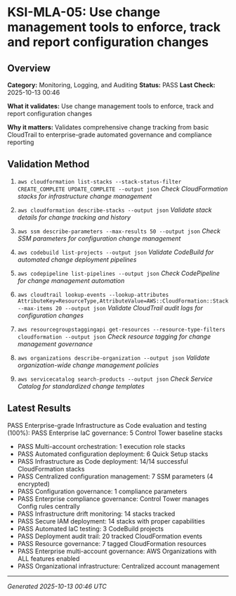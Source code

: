 # KSI-MLA-05: Use change management tools to enforce, track and report configuration changes

## Overview

**Category:** Monitoring, Logging, and Auditing
**Status:** PASS
**Last Check:** 2025-10-13 00:46

**What it validates:** Use change management tools to enforce, track and report configuration changes

**Why it matters:** Validates comprehensive change tracking from basic CloudTrail to enterprise-grade automated governance and compliance reporting

## Validation Method

1. `aws cloudformation list-stacks --stack-status-filter CREATE_COMPLETE UPDATE_COMPLETE --output json`
   *Check CloudFormation stacks for infrastructure change management*

2. `aws cloudformation describe-stacks --output json`
   *Validate stack details for change tracking and history*

3. `aws ssm describe-parameters --max-results 50 --output json`
   *Check SSM parameters for configuration change management*

4. `aws codebuild list-projects --output json`
   *Validate CodeBuild for automated change deployment pipelines*

5. `aws codepipeline list-pipelines --output json`
   *Check CodePipeline for change management automation*

6. `aws cloudtrail lookup-events --lookup-attributes AttributeKey=ResourceType,AttributeValue=AWS::CloudFormation::Stack --max-items 20 --output json`
   *Validate CloudTrail audit logs for configuration changes*

7. `aws resourcegroupstaggingapi get-resources --resource-type-filters cloudformation --output json`
   *Check resource tagging for change management governance*

8. `aws organizations describe-organization --output json`
   *Validate organization-wide change management policies*

9. `aws servicecatalog search-products --output json`
   *Check Service Catalog for standardized change templates*

## Latest Results

PASS Enterprise-grade Infrastructure as Code evaluation and testing (100%): PASS Enterprise IaC governance: 5 Control Tower baseline stacks
- PASS Multi-account orchestration: 1 execution role stacks
- PASS Automated configuration deployment: 6 Quick Setup stacks
- PASS Infrastructure as Code deployment: 14/14 successful CloudFormation stacks
- PASS Centralized configuration management: 7 SSM parameters (4 encrypted)
- PASS Configuration governance: 1 compliance parameters
- PASS Enterprise compliance governance: Control Tower manages Config rules centrally
- PASS Infrastructure drift monitoring: 14 stacks tracked
- PASS Secure IAM deployment: 14 stacks with proper capabilities
- PASS Automated IaC testing: 3 CodeBuild projects
- PASS Deployment audit trail: 20 tracked CloudFormation events
- PASS Resource governance: 7 tagged CloudFormation resources
- PASS Enterprise multi-account governance: AWS Organizations with ALL features enabled
- PASS Organizational infrastructure: Centralized account management

---
*Generated 2025-10-13 00:46 UTC*